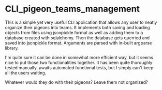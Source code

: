 # CLI_pigeon_teams_management

This is a simple yet very useful CLI application that allows any user to neatly organize their pigeons into teams. 
It implements both saving and loading objects from files using jsonpickle format as well as adding them to a database created with sqlalchemy.
Then the database gets querried and saved into jsonpickle format.
Arguments are parsed with in-built argparse library.

I'm quite sure it can be done in somewhat more efficient way, but it seems nice to put those two functionalities together.
It has been quite thoroughly tested manually, awaits automated functional tests, but I simply can't keep all the users waiting.

Whatever would they do with their pigeons? Leave them not organized?
